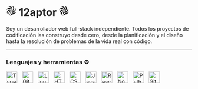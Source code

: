 #  <svg xmlns="http://www.w3.org/2000/svg" width="1em" height="1em" viewBox="0 0 24 24"><path fill="currentColor" d="M20.27,4.74a4.93,4.93,0,0,1,1.52,4.61,5.32,5.32,0,0,1-4.1,4.51,5.12,5.12,0,0,1-5.2-1.5,5.53,5.53,0,0,0,6.13-1.48A5.66,5.66,0,0,0,20.27,4.74ZM12.32,11.53a5.49,5.49,0,0,0-1.47-6.2A5.57,5.57,0,0,0,4.71,3.72,5.17,5.17,0,0,1,9.53,2.2,5.52,5.52,0,0,1,13.9,6.45,5.28,5.28,0,0,1,12.32,11.53ZM19.2,20.29a4.92,4.92,0,0,1-4.72,1.49,5.32,5.32,0,0,1-4.34-4.05A5.2,5.2,0,0,1,11.6,12.5a5.6,5.6,0,0,0,1.51,6.13A5.63,5.63,0,0,0,19.2,20.29ZM3.79,19.38A5.18,5.18,0,0,1,2.32,14a5.3,5.3,0,0,1,4.59-4,5,5,0,0,1,4.58,1.61,5.55,5.55,0,0,0-6.32,1.69A5.46,5.46,0,0,0,3.79,19.38ZM12.23,12a5.11,5.11,0,0,0,3.66-5,5.75,5.75,0,0,0-3.18-6,5,5,0,0,1,4.42,2.3,5.21,5.21,0,0,1,.24,5.92A5.4,5.4,0,0,1,12.23,12ZM11.76,12a5.18,5.18,0,0,0-3.68,5.09,5.58,5.58,0,0,0,3.19,5.79c-1,.35-2.9-.46-4-1.68A5.51,5.51,0,0,1,11.76,12ZM23,12.63a5.07,5.07,0,0,1-2.35,4.52,5.23,5.23,0,0,1-5.91.2,5.24,5.24,0,0,1-2.67-4.77,5.51,5.51,0,0,0,5.45,3.33A5.52,5.52,0,0,0,23,12.63ZM1,11.23a5,5,0,0,1,2.49-4.5,5.23,5.23,0,0,1,5.81-.06,5.3,5.3,0,0,1,2.61,4.74A5.56,5.56,0,0,0,6.56,8.06,5.71,5.71,0,0,0,1,11.23Z"><animateTransform attributeName="transform" dur="1.5s" repeatCount="indefinite" type="rotate" values="0 12 12;360 12 12"/></path></svg> 12aptor <svg xmlns="http://www.w3.org/2000/svg" width="1em" height="1em" viewBox="0 0 24 24"><path fill="currentColor" d="M20.27,4.74a4.93,4.93,0,0,1,1.52,4.61,5.32,5.32,0,0,1-4.1,4.51,5.12,5.12,0,0,1-5.2-1.5,5.53,5.53,0,0,0,6.13-1.48A5.66,5.66,0,0,0,20.27,4.74ZM12.32,11.53a5.49,5.49,0,0,0-1.47-6.2A5.57,5.57,0,0,0,4.71,3.72,5.17,5.17,0,0,1,9.53,2.2,5.52,5.52,0,0,1,13.9,6.45,5.28,5.28,0,0,1,12.32,11.53ZM19.2,20.29a4.92,4.92,0,0,1-4.72,1.49,5.32,5.32,0,0,1-4.34-4.05A5.2,5.2,0,0,1,11.6,12.5a5.6,5.6,0,0,0,1.51,6.13A5.63,5.63,0,0,0,19.2,20.29ZM3.79,19.38A5.18,5.18,0,0,1,2.32,14a5.3,5.3,0,0,1,4.59-4,5,5,0,0,1,4.58,1.61,5.55,5.55,0,0,0-6.32,1.69A5.46,5.46,0,0,0,3.79,19.38ZM12.23,12a5.11,5.11,0,0,0,3.66-5,5.75,5.75,0,0,0-3.18-6,5,5,0,0,1,4.42,2.3,5.21,5.21,0,0,1,.24,5.92A5.4,5.4,0,0,1,12.23,12ZM11.76,12a5.18,5.18,0,0,0-3.68,5.09,5.58,5.58,0,0,0,3.19,5.79c-1,.35-2.9-.46-4-1.68A5.51,5.51,0,0,1,11.76,12ZM23,12.63a5.07,5.07,0,0,1-2.35,4.52,5.23,5.23,0,0,1-5.91.2,5.24,5.24,0,0,1-2.67-4.77,5.51,5.51,0,0,0,5.45,3.33A5.52,5.52,0,0,0,23,12.63ZM1,11.23a5,5,0,0,1,2.49-4.5,5.23,5.23,0,0,1,5.81-.06,5.3,5.3,0,0,1,2.61,4.74A5.56,5.56,0,0,0,6.56,8.06,5.71,5.71,0,0,0,1,11.23Z"><animateTransform attributeName="transform" dur="1.5s" repeatCount="indefinite" type="rotate" values="0 12 12;360 12 12"/></path></svg>

Soy un desarrollador web full-stack independiente. Todos los proyectos de codificación las construyo desde cero, desde la planificación y el diseño hasta la resolución de problemas de la vida real con código.

---

### Lenguajes y herramientas ⚙️

<img align="left" alt="TypeScript" width="30px" style="padding-right:10px;" src="https://cdn.jsdelivr.net/gh/devicons/devicon/icons/typescript/typescript-plain.svg" />
<img align="left" alt="Git" width="30px" style="padding-right:10px;" src="https://cdn.jsdelivr.net/gh/devicons/devicon/icons/git/git-original.svg" />
<img align="left" alt="Linux" width="30px" style="padding-right:10px;" src="https://cdn.jsdelivr.net/gh/devicons/devicon/icons/linux/linux-original.svg" />
<img align="left" alt="HTML" width="30px" style="padding-right:10px;" src="https://cdn.jsdelivr.net/gh/devicons/devicon/icons/html5/html5-plain.svg" />
<img align="left" alt="CSS" width="30px" style="padding-right:10px;" src="https://cdn.jsdelivr.net/gh/devicons/devicon/icons/css3/css3-plain.svg" />
<img align="left" alt="JavaScript" width="30px" style="padding-right:10px;" src="https://cdn.jsdelivr.net/gh/devicons/devicon/icons/javascript/javascript-plain.svg" />
<img align="left" alt="React" width="30px" style="padding-right:10px;" src="https://cdn.jsdelivr.net/gh/devicons/devicon/icons/react/react-original.svg" />
<img align="left" alt="NodeJS" width="30px" style="padding-right:10px;" src="https://cdn.jsdelivr.net/gh/devicons/devicon/icons/nodejs/nodejs-original.svg" />
<img align="left" alt="Python" width="30px" style="padding-right:10px;" src="https://cdn.jsdelivr.net/gh/devicons/devicon/icons/python/python-plain.svg" />
<img align="left" alt="GitHub" width="30px" style="padding-right:10px;" src="https://cdn.jsdelivr.net/gh/devicons/devicon/icons/github/github-original.svg" />
<br/>
